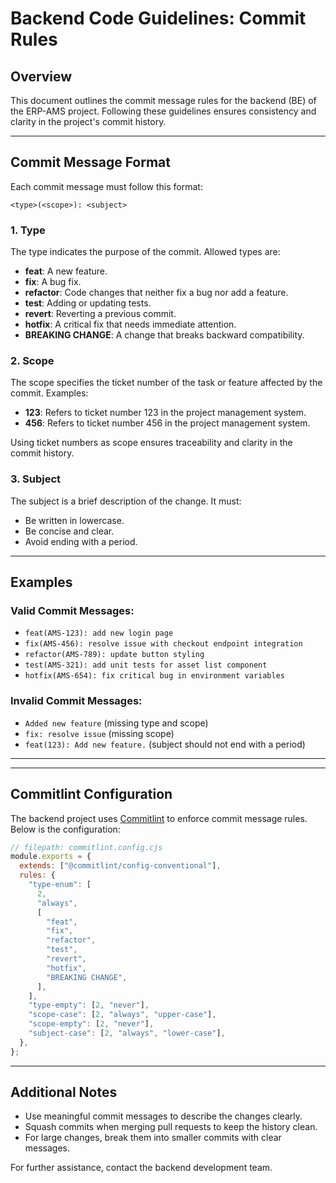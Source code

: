# Backend Code Guidelines: Commit Rules

## Overview
This document outlines the commit message rules for the backend (BE) of the ERP-AMS project. Following these guidelines ensures consistency and clarity in the project's commit history.

---

## Commit Message Format
Each commit message must follow this format:

```
<type>(<scope>): <subject>
```

### **1. Type**
The type indicates the purpose of the commit. Allowed types are:
- **feat**: A new feature.
- **fix**: A bug fix.
- **refactor**: Code changes that neither fix a bug nor add a feature.
- **test**: Adding or updating tests.
- **revert**: Reverting a previous commit.
- **hotfix**: A critical fix that needs immediate attention.
- **BREAKING CHANGE**: A change that breaks backward compatibility.

### **2. Scope**
The scope specifies the ticket number of the task or feature affected by the commit. Examples:
- **123**: Refers to ticket number 123 in the project management system.
- **456**: Refers to ticket number 456 in the project management system.

Using ticket numbers as scope ensures traceability and clarity in the commit history.

### **3. Subject**
The subject is a brief description of the change. It must:
- Be written in lowercase.
- Be concise and clear.
- Avoid ending with a period.

---

## Examples
### Valid Commit Messages:
- `feat(AMS-123): add new login page`
- `fix(AMS-456): resolve issue with checkout endpoint integration`
- `refactor(AMS-789): update button styling`
- `test(AMS-321): add unit tests for asset list component`
- `hotfix(AMS-654): fix critical bug in environment variables`

### Invalid Commit Messages:
- `Added new feature` (missing type and scope)
- `fix: resolve issue` (missing scope)
- `feat(123): Add new feature.` (subject should not end with a period)

---
---

## Commitlint Configuration
The backend project uses [Commitlint](https://commitlint.js.org/) to enforce commit message rules. Below is the configuration:

```cjs
// filepath: commitlint.config.cjs
module.exports = {
  extends: ["@commitlint/config-conventional"],
  rules: {
    "type-enum": [
      2,
      "always",
      [
        "feat",
        "fix",
        "refactor",
        "test",
        "revert",
        "hotfix",
        "BREAKING CHANGE",
      ],
    ],
    "type-empty": [2, "never"],
    "scope-case": [2, "always", "upper-case"],
    "scope-empty": [2, "never"],
    "subject-case": [2, "always", "lower-case"],
  },
};
```

---

## Additional Notes
- Use meaningful commit messages to describe the changes clearly.
- Squash commits when merging pull requests to keep the history clean.
- For large changes, break them into smaller commits with clear messages.

For further assistance, contact the backend development team.